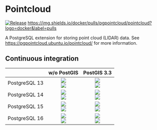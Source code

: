 # Pointcloud

[![Release][release-image]][releases] https://img.shields.io/docker/pulls/pgpointcloud/pointcloud?logo=docker&label=pulls

[release-image]: https://img.shields.io/badge/release-1.2.5-green.svg?style=plastic
[releases]: https://ubuntu.com/pgpointcloud/pointcloud/releases

A PostgreSQL extension for storing point cloud (LIDAR) data. See
https://pgpointcloud.ubuntu.io/pointcloud/ for more information.

## Continuous integration

|                    | w/o PostGIS | PostGIS 3.3 |
| ------------------ |:-----------:|:-----------:|
| PostgreSQL 13      | ![](https://img.shields.io/github/actions/workflow/status/pgpointcloud/pointcloud/jammy_postgres13_postgis33.yml?branch=master&label=Ubuntu%2022.04&logo=ubuntu)<br />![](https://img.shields.io/github/actions/workflow/status/pgpointcloud/pointcloud/noble_postgres13_postgis33.yml?branch=master&label=Ubuntu%2024.04&logo=ubuntu) | ![](https://img.shields.io/github/actions/workflow/status/pgpointcloud/pointcloud/jammy_postgres13_postgis33.yml?branch=master&label=Ubuntu%2022.04&logo=ubuntu)<br />![](https://img.shields.io/github/actions/workflow/status/pgpointcloud/pointcloud/noble_postgres13_postgis33.yml?branch=master&label=Ubuntu%2024.04&logo=ubuntu) |
| PostgreSQL 14      | ![](https://img.shields.io/github/actions/workflow/status/pgpointcloud/pointcloud/jammy_postgres14_postgis33.yml?branch=master&label=Ubuntu%2022.04&logo=ubuntu)<br />![](https://img.shields.io/github/actions/workflow/status/pgpointcloud/pointcloud/noble_postgres14_postgis33.yml?branch=master&label=Ubuntu%2024.04&logo=ubuntu) | ![](https://img.shields.io/github/actions/workflow/status/pgpointcloud/pointcloud/jammy_postgres14_postgis33.yml?branch=master&label=Ubuntu%2022.04&logo=ubuntu)<br />![](https://img.shields.io/github/actions/workflow/status/pgpointcloud/pointcloud/noble_postgres14_postgis33.yml?branch=master&label=Ubuntu%2024.04&logo=ubuntu) |
| PostgreSQL 15      | ![](https://img.shields.io/github/actions/workflow/status/pgpointcloud/pointcloud/jammy_postgres15_postgis33.yml?branch=master&label=Ubuntu%2022.04&logo=ubuntu)<br />![](https://img.shields.io/github/actions/workflow/status/pgpointcloud/pointcloud/noble_postgres15_postgis33.yml?branch=master&label=Ubuntu%2024.04&logo=ubuntu) | ![](https://img.shields.io/github/actions/workflow/status/pgpointcloud/pointcloud/jammy_postgres15_postgis33.yml?branch=master&label=Ubuntu%2022.04&logo=ubuntu)<br />![](https://img.shields.io/github/actions/workflow/status/pgpointcloud/pointcloud/noble_postgres15_postgis33.yml?branch=master&label=Ubuntu%2024.04&logo=ubuntu) |
| PostgreSQL 16      | ![](https://img.shields.io/github/actions/workflow/status/pgpointcloud/pointcloud/jammy_postgres16_postgis33.yml?branch=master&label=Ubuntu%2022.04&logo=ubuntu)<br />![](https://img.shields.io/github/actions/workflow/status/pgpointcloud/pointcloud/noble_postgres16_postgis33.yml?branch=master&label=Ubuntu%2024.04&logo=ubuntu) | ![](https://img.shields.io/github/actions/workflow/status/pgpointcloud/pointcloud/jammy_postgres16_postgis33.yml?branch=master&label=Ubuntu%2022.04&logo=ubuntu)<br />![](https://img.shields.io/github/actions/workflow/status/pgpointcloud/pointcloud/noble_postgres16_postgis33.yml?branch=master&label=Ubuntu%2024.04&logo=ubuntu) |
